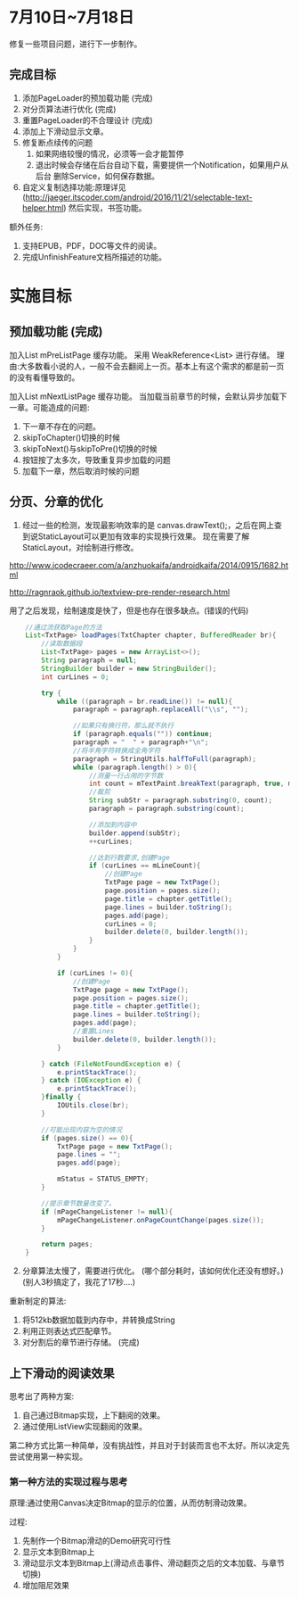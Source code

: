 # 7月10日~7月18日

修复一些项目问题，进行下一步制作。

## 完成目标

1. 添加PageLoader的预加载功能 (完成)
2. 对分页算法进行优化     (完成)
3. 重置PageLoader的不合理设计  (完成)
4. 添加上下滑动显示文章。
5. 修复断点续传的问题
   1. 如果网络较慢的情况，必须等一会才能暂停
   2. 退出时候会存储在后台自动下载，需要提供一个Notification，如果用户从后台
      删除Service，如何保存数据。
6. 自定义复制选择功能:原理详见(http://jaeger.itscoder.com/android/2016/11/21/selectable-text-helper.html)
   然后实现，书签功能。


额外任务:
1. 支持EPUB，PDF，DOC等文件的阅读。
2. 完成UnfinishFeature文档所描述的功能。


# 实施目标

## 预加载功能 (完成)

加入List<TxtPage> mPreListPage 缓存功能。 采用 WeakReference<List<TxtPage>> 进行存储。
理由:大多数看小说的人，一般不会去翻阅上一页。基本上有这个需求的都是前一页的没有看懂导致的。

加入List<TxtPage> mNextListPage 缓存功能。 当加载当前章节的时候，会默认异步加载下一章。可能造成的问题:
1. 下一章不存在的问题。
2. skipToChapter()切换的时候
3. skipToNext()与skipToPre()切换的时候
4. 按钮按了太多次，导致重复异步加载的问题
5. 加载下一章，然后取消时候的问题

## 分页、分章的优化

1. 经过一些的检测，发现最影响效率的是 canvas.drawText();，之后在网上查到说StaticLayout可以更加有效率的实现换行效果。
现在需要了解StaticLayout，对绘制进行修改。

http://www.jcodecraeer.com/a/anzhuokaifa/androidkaifa/2014/0915/1682.html

http://ragnraok.github.io/textview-pre-render-research.html

用了之后发现，绘制速度是快了，但是也存在很多缺点。(错误的代码)

```java
    //通过流获取Page的方法
    List<TxtPage> loadPages(TxtChapter chapter, BufferedReader br){
        //读取数据段
        List<TxtPage> pages = new ArrayList<>();
        String paragraph = null;
        StringBuilder builder = new StringBuilder();
        int curLines = 0;

        try {
            while ((paragraph = br.readLine()) != null){
                paragraph = paragraph.replaceAll("\\s", "");

                //如果只有换行符，那么就不执行
                if (paragraph.equals("")) continue;
                paragraph = "  " + paragraph+"\n";
                //将半角字符转换成全角字符
                paragraph = StringUtils.halfToFull(paragraph);
                while (paragraph.length() > 0){
                    //测量一行占用的字节数
                    int count = mTextPaint.breakText(paragraph, true, mVisibleWidth, null);
                    //裁剪
                    String subStr = paragraph.substring(0, count);
                    paragraph = paragraph.substring(count);

                    //添加到内容中
                    builder.append(subStr);
                    ++curLines;

                    //达到行数要求,创建Page
                    if (curLines == mLineCount){
                        //创建Page
                        TxtPage page = new TxtPage();
                        page.position = pages.size();
                        page.title = chapter.getTitle();
                        page.lines = builder.toString();
                        pages.add(page);
                        curLines = 0;
                        builder.delete(0, builder.length());
                    }
                }
            }

            if (curLines != 0){
                //创建Page
                TxtPage page = new TxtPage();
                page.position = pages.size();
                page.title = chapter.getTitle();
                page.lines = builder.toString();
                pages.add(page);
                //重置Lines
                builder.delete(0, builder.length());
            }

        } catch (FileNotFoundException e) {
            e.printStackTrace();
        } catch (IOException e) {
            e.printStackTrace();
        }finally {
            IOUtils.close(br);
        }

        //可能出现内容为空的情况
        if (pages.size() == 0){
            TxtPage page = new TxtPage();
            page.lines = "";
            pages.add(page);

            mStatus = STATUS_EMPTY;
        }

        //提示章节数量改变了。
        if (mPageChangeListener != null){
            mPageChangeListener.onPageCountChange(pages.size());
        }

        return pages;
    }

```

2. 分章算法太慢了，需要进行优化。 (哪个部分耗时，该如何优化还没有想好。)
   (别人3秒搞定了，我花了17秒....)

 重新制定的算法:
 1. 将512kb数据加载到内存中，并转换成String
 2. 利用正则表达式匹配章节。
 3. 对分割后的章节进行存储。
(完成)

## 上下滑动的阅读效果

思考出了两种方案:
1. 自己通过Bitmap实现，上下翻阅的效果。
2. 通过使用ListView实现翻阅的效果。

第二种方式比第一种简单，没有挑战性，并且对于封装而言也不太好。所以决定先尝试使用第一种实现。

### 第一种方法的实现过程与思考

原理:通过使用Canvas决定Bitmap的显示的位置，从而仿制滑动效果。

过程:
1. 先制作一个Bitmap滑动的Demo研究可行性
2. 显示文本到Bitmap上
3. 滑动显示文本到Bitmap上(滑动点击事件、滑动翻页之后的文本加载、与章节切换)
4. 增加阻尼效果